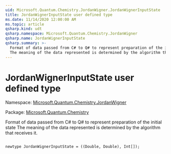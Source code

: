 ```yaml
---
uid: Microsoft.Quantum.Chemistry.JordanWigner.JordanWignerInputState
title: JordanWignerInputState user defined type
ms.date: 11/14/2020 12:00:00 AM
ms.topic: article
qsharp.kind: udt
qsharp.namespace: Microsoft.Quantum.Chemistry.JordanWigner
qsharp.name: JordanWignerInputState
qsharp.summary: >-
  Format of data passed from C# to Q# to represent preparation of the initial state
  The meaning of the data represented is determined by the algorithm that receives it.
---
```


# JordanWignerInputState user defined type

Namespace: [Microsoft.Quantum.Chemistry.JordanWigner](xref:Microsoft.Quantum.Chemistry.JordanWigner)

Package: [Microsoft.Quantum.Chemistry](https://nuget.org/packages/Microsoft.Quantum.Chemistry)


Format of data passed from C# to Q# to represent preparation of the initial stateThe meaning of the data represented is determined by the algorithm that receives it.

```qsharp

newtype JordanWignerInputState = ((Double, Double), Int[]);
```

